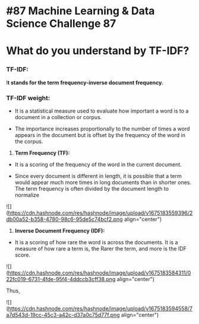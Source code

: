 # #87 Machine Learning & Data Science Challenge 87

# What do you understand by TF-IDF?

### TF-IDF:

I**t stands for the term frequency-inverse document frequency.**

### TF-IDF weight:

* It is a statistical measure used to evaluate how important a word is to a document in a collection or corpus.
    
* The importance increases proportionally to the number of times a word appears in the document but is offset by the frequency of the word in the corpus.
    

1. **Term Frequency (TF):**
    

* It is a scoring of the frequency of the word in the current document.
    
* Since every document is different in length, it is possible that a term would appear much more times in long documents than in shorter ones. The term frequency is often divided by the document length to normalize
    

![](https://cdn.hashnode.com/res/hashnode/image/upload/v1675183559396/2db00a52-b358-4780-98c6-95de5c74bcf2.png align="center")

1. **Inverse Document Frequency (IDF):**
    

* It is a scoring of how rare the word is across the documents. It is a measure of how rare a term is, the Rarer the term, and more is the IDF score.
    

![](https://cdn.hashnode.com/res/hashnode/image/upload/v1675183584311/022fc019-6731-4fde-95f4-4ddccb3cff38.png align="center")

Thus,

![](https://cdn.hashnode.com/res/hashnode/image/upload/v1675183594558/7a7d543d-19cc-45c3-a42c-d37a0c75d77f.png align="center")